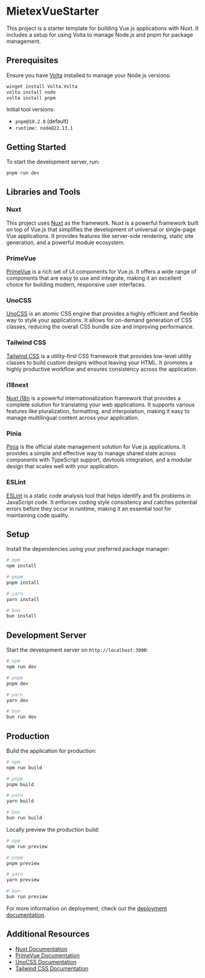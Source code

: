 # MietexVueStarter

This project is a starter template for building Vue.js applications with Nuxt. It includes a setup for using Volta to manage Node.js and pnpm for package management.

## Prerequisites

Ensure you have [Volta](https://volta.sh/) installed to manage your Node.js versions:

```bash
winget install Volta.Volta
volta install node
volta install pnpm
```

Initial tool versions:
- `pnpm@10.2.0` (default)
- `runtime: node@22.13.1`

## Getting Started

To start the development server, run:

```bash
pnpm run dev
```

## Libraries and Tools


### Nuxt

This project uses [Nuxt](https://nuxt.com/) as the framework. Nuxt is a powerful framework built on top of Vue.js that simplifies the development of universal or single-page Vue applications. It provides features like server-side rendering, static site generation, and a powerful module ecosystem.

### PrimeVue

[PrimeVue](https://primevue.org/) is a rich set of UI components for Vue.js. It offers a wide range of components that are easy to use and integrate, making it an excellent choice for building modern, responsive user interfaces.

### UnoCSS

[UnoCSS](https://unocss.dev/) is an atomic CSS engine that provides a highly efficient and flexible way to style your applications. It allows for on-demand generation of CSS classes, reducing the overall CSS bundle size and improving performance.

### Tailwind CSS

[Tailwind CSS](https://tailwindcss.com/) is a utility-first CSS framework that provides low-level utility classes to build custom designs without leaving your HTML. It promotes a highly productive workflow and ensures consistency across the application.

### i18next

[ Nuxt i18n](https://i18n.nuxtjs.org/) is a powerful internationalization framework that provides a complete solution for translating your web applications. It supports various features like pluralization, formatting, and interpolation, making it easy to manage multilingual content across your application.

### Pinia

[Pinia](https://pinia.vuejs.org/) is the official state management solution for Vue.js applications. It provides a simple and effective way to manage shared state across components with TypeScript support, devtools integration, and a modular design that scales well with your application.


### ESLint

[ESLint](https://eslint.org/) is a static code analysis tool that helps identify and fix problems in JavaScript code. It enforces coding style consistency and catches potential errors before they occur in runtime, making it an essential tool for maintaining code quality.

## Setup

Install the dependencies using your preferred package manager:

```bash
# npm
npm install

# pnpm
pnpm install

# yarn
yarn install

# bun
bun install
```

## Development Server

Start the development server on `http://localhost:3000`:

```bash
# npm
npm run dev

# pnpm
pnpm dev

# yarn
yarn dev

# bun
bun run dev
```

## Production

Build the application for production:

```bash
# npm
npm run build

# pnpm
pnpm build

# yarn
yarn build

# bun
bun run build
```

Locally preview the production build:

```bash
# npm
npm run preview

# pnpm
pnpm preview

# yarn
yarn preview

# bun
bun run preview
```

For more information on deployment, check out the [deployment documentation](https://nuxt.com/docs/getting-started/deployment).

## Additional Resources

- [Nuxt Documentation](https://nuxt.com/)
- [PrimeVue Documentation](https://primevue.org/)
- [UnoCSS Documentation](https://unocss.dev/)
- [Tailwind CSS Documentation](https://tailwindcss.com/)
